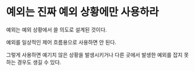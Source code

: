 # 예외는 진짜 예외 상황에만 사용하라

예외는 예외 상황에서 쓸 의도로 설계된 것이다. 

예외를 일상적인 제어 흐름용으로 사용하면 안 된다.

그렇게 사용하면 예기치 않은 상황을 발생시키거나 다른 곳에서 발생한 예외를 잡지 못하는 경우도 생길 수 있다.